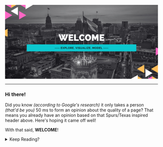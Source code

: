 ![DavidBerchelmann](https://github.com/DBerchelmann/DBerchelmann/blob/main/largergitheader.png?raw=true)

----------

### Hi there!

Did you know <i>(according to Google's research)</i> it only takes a person <i>(that'd be you)</i> 50 ms to form an opinion about the quality of a page? That means you already have an opinion based on that Spurs/Texas inspired header above. Here's hoping it came off well!

With that said, <b>WELCOME</b>!  

<details>
  <summary>Keep Reading?</summary>

Here you will find all of my work that began when I started the Data Science bootcamp through Codeup in December of 2020. The content that you will probably want to check out will be my projects (rather than the countless exercises). I've pinned some of my favorites to the front page. Data Science requires life long learning so my goal is to always keep this page updated with the latest and greatest. If you come across some code or something else where you see there can be improvement, let me know! 

Thank you again for stopping by!

-David

    </details>
    
------------------------
Consider the stats below my official "git report card". 


[![David's GitHub stats](https://github-readme-stats.vercel.app/api?username=dberchelmann&theme=dark&show_icons=true)](https://github.com/anuraghazra/github-readme-stats)

<!--
**DBerchelmann/DBerchelmann** is a ✨ _special_ ✨ repository because its `README.md` (this file) appears on your GitHub profile.

Here are some ideas to get you started:

- 🔭 I’m currently working on ...
- 🌱 I’m currently learning ...
- 👯 I’m looking to collaborate on ...
- 🤔 I’m looking for help with ...
- 💬 Ask me about ...
- 📫 How to reach me: ...
- 😄 Pronouns: ...
- ⚡ Fun fact: ...
-->
